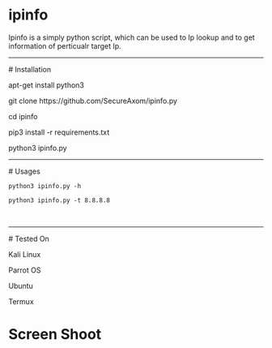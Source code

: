 # ipinfo
<p>Ipinfo is a simply python script, which can be used to Ip lookup and to get information of perticualr target Ip.</p>
<hr>
# Installation
<p>apt-get install python3 </p>
<p>git clone https://github.com/SecureAxom/ipinfo.py </p>
<p>cd ipinfo </p>
<p>pip3 install -r requirements.txt </p>
<p>python3 ipinfo.py </p>
<hr>
# Usages

```
python3 ipinfo.py -h 
```

```
python3 ipinfo.py -t 8.8.8.8 
```
<br>
<hr>
# Tested On 
<p>Kali Linux </p>
<p>Parrot OS </p>
<p>Ubuntu </p>
<p>Termux </p>

# Screen Shoot



